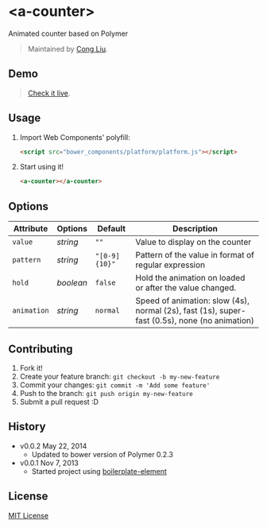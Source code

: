 # &lt;a-counter&gt;

Animated counter based on Polymer

> Maintained by [Cong Liu](https://github.com/ghostoy).

## Demo

> [Check it live](http://ghostoy.github.io/a-counter).

## Usage

1. Import Web Components' polyfill:

	```html
	<script src="bower_components/platform/platform.js"></script>
	```

2. Start using it!

	```html
	<a-counter></a-counter>
	```

## Options

Attribute  | Options                   | Default             | Description
---        | ---                       | ---                 | ---
`value`    | *string*                  | `""`                | Value to display on the counter
`pattern`  | *string*				   | `"[0-9]{10}"`       | Pattern of the value in format of regular expression
`hold`     | *boolean*                 | `false`             | Hold the animation on loaded or after the value changed.
`animation`| *string*				   | `normal`			 | Speed of animation: slow (4s), normal (2s), fast (1s), super-fast (0.5s), none (no animation)

## Contributing

1. Fork it!
2. Create your feature branch: `git checkout -b my-new-feature`
3. Commit your changes: `git commit -m 'Add some feature'`
4. Push to the branch: `git push origin my-new-feature`
5. Submit a pull request :D

## History
* v0.0.2 May 22, 2014
	* Updated to bower version of Polymer 0.2.3
* v0.0.1 Nov 7, 2013
	* Started project using [boilerplate-element](https://github.com/customelements/boilerplate-element)

## License

[MIT License](http://opensource.org/licenses/MIT)
